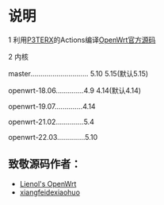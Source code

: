 # 说明
1 利用[P3TERX](https://github.com/P3TERX/Actions-OpenWrt)的Actions编译[OpenWrt官方源码](https://github.com/openwrt/openwrt)

2 内核

master............................. 5.10  5.15(默认5.15)

openwrt-18.06..............4.9  4.14(默认4.14)

openwrt-19.07..............4.14

openwrt-21.02..............5.4

openwrt-22.03..............5.10

## 致敬源码作者：

- [Lienol's OpenWrt]( https://github.com/Lienol/openwrt)
- [xiangfeidexiaohuo](https://github.com/xiangfeidexiaohuo/OpenWrt_Build)
